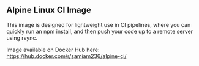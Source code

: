 ## Alpine Linux CI Image

This image is designed for lightweight use in CI pipelines, where you can quickly run an npm install, and then push your code up to a remote server using rsync.

Image available on Docker Hub here:
https://hub.docker.com/r/samiam236/alpine-ci/
